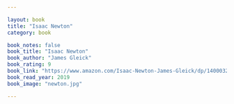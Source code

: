 ```yaml
---

layout: book
title: "Isaac Newton"
category: book

book_notes: false
book_title: "Isaac Newton"
book_author: "James Gleick"
book_rating: 9
book_link: "https://www.amazon.com/Isaac-Newton-James-Gleick/dp/1400032954"
book_read_year: 2019
book_image: "newton.jpg"

---
```

